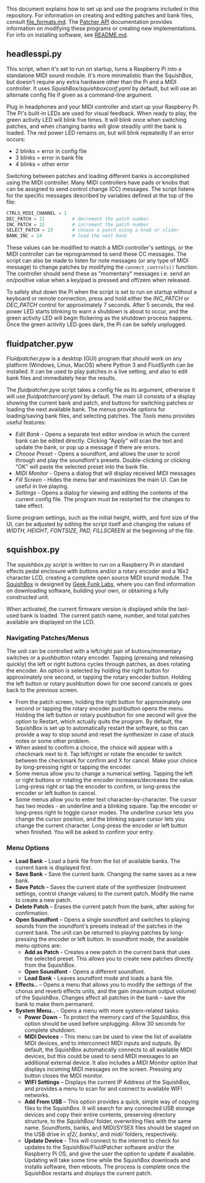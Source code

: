 This document explains how to set up and use the programs included in this repository. For information on creating and editing patches and bank files, consult [file_formats.md](patcher/file_formats.md). The [Patcher API](patcher/README.md) documentation provides information on modifying these programs or creating new implementations. For info on installing software, see [README.md](README.md).

## headlesspi.py

This script, when it's set to run on startup, turns a Raspberry Pi into a standalone MIDI sound module. It's more minimalistic than the SquishBox, but doesn't require any extra hardware other than the Pi and a MIDI controller. It uses _SquishBox/squishboxconf.yaml_ by default, but will use an alternate config file if given as a command-line argument.

Plug in headphones and your MIDI controller and start up your Raspberry Pi. The Pi's built-in LEDs are used for visual feedback. When ready to play, the green activity LED will blink five times. It will blink once when switching patches, and when changing banks will glow steadily until the bank is loaded. The red power LED remains on, but will blink repeatedly if an error occurs:
- 2 blinks = error in config file
- 3 blinks = error in bank file
- 4 blinks = other error

Switching between patches and loading different banks is accomplished using the MIDI controller. Many MIDI controllers have pads or knobs that can be assigned to send control change (CC) messages. The script listens for the specific messages described by variables defined at the top of the file:

```python
CTRLS_MIDI_CHANNEL = 1
DEC_PATCH = 21          # decrement the patch number
INC_PATCH = 22          # increment the patch number
SELECT_PATCH = 23       # choose a patch using a knob or slider
BANK_INC = 24           # load the next bank
```

These values can be modified to match a MIDI controller's settings, or the MIDI controller can be reprogrammed to send these CC messages. The script can also be made to listen for note messages (or any type of MIDI message) to change patches by modifying the `connect_controls()` function. The controller should send these as "momentary" messages i.e. send an on/positive value when a key/pad is pressed and off/zero when released.

To safely shut down the Pi when the script is set to run on startup without a keyboard or remote connection, press and hold either the _INC_PATCH_ or _DEC_PATCH_ control for approximately 7 seconds. After 5 seconds, the red power LED starts blinking to warn a shutdown is about to occur, and the green activity LED will begin flickering as the shutdown process happens. Once the green activity LED goes dark, the Pi can be safely unplugged.


## fluidpatcher.pyw

_Fluidpatcher.pyw_ is a desktop (GUI) program that should work on any platform (Windows, Linux, MacOS) where Python 3 and FluidSynth can be installed. It can be used to play patches in a live setting, and also to edit bank files and immediately hear the results.

The _fluidpatcher.pyw_ script takes a config file as its argument, otherwise it will use _fluidpatcherconf.yaml_ by default. The main UI consists of a display showing the current bank and patch, and buttons for switching patches or loading the next available bank. The menus provide options for loading/saving bank files, and selecting patches. The _Tools_ menu provides useful features:

- _Edit Bank_ - Opens a separate text editor window in which the current bank can be edited directly. Clicking "Apply" will scan the text and update the bank, or pop up a message if there are errors.
- _Choose Preset_ - Opens a soundfont, and allows the user to scroll through and play the soundfont's presets. Double-clicking or clicking "OK" will paste the selected preset into the bank file.
- _MIDI Monitor_ - Opens a dialog that will display received MIDI messages
- _Fill Screen_ - Hides the menu bar and maximizes the main UI. Can be useful in live playing.
- _Settings_ - Opens a dialog for viewing and editing the contents of the current config file. The program must be restarted for the changes to take effect.

Some program settings, such as the initial height, width, and font size of the UI, can be adjusted by editing the script itself and changing the values of _WIDTH, HEIGHT, FONTSIZE, PAD, FILLSCREEN_ at the beginning of the file.


## squishbox.py

The _squishbox.py_ script is written to run on a Raspberry Pi in standard effects pedal enclosure with buttons and/or a rotary encoder and a 16x2 character LCD, creating a complete open source MIDI sound module. The [SquishBox](http://geekfunklabs.com/hardware/squishbox/) is designed by [Geek Funk Labs](http://geekfunklabs.com/), where you can find information on downloading software, building your own, or obtaining a fully constructed unit.

When activated, the current firmware version is displayed while the last-used bank is loaded. The current patch name, number, and total patches available are displayed on the LCD. 

### Navigating Patches/Menus

The unit can be controlled with a left/right pair of buttons/momentary switches or a pushbutton rotary encoder. Tapping (pressing and releasing quickly) the left or right buttons cycles through patches, as does rotating the encoder. An option is selected by holding the right button for approximately one second, or tapping the rotary encoder button. Holding the left button or rotary pushbutton down for one second cancels or goes back to the previous screen.

- From the patch screen, holding the right button for approximately one second or tapping the rotary encoder pushbutton opens the menu. Holding the left button or rotary pushbutton for one second will give the option to Restart, which actually quits the program. By default, the SquishBox is set up to automatically restart the software, so this can provide a way to stop sound and reset the synthesizer in case of stuck notes or some other problem.
- When asked to confirm a choice, the choice will appear with a checkmark next to it. Tap left/right or rotate the encoder to switch between the checkmark for confirm and X for cancel. Make your choice by long-pressing right or tapping the encoder.
- Some menus allow you to change a numerical setting. Tapping the left or right buttons or rotating the encoder increases/decreases the value. Long-press right or tap the encoder to confirm, or long-press the encoder or left button to cancel.
- Some menus allow you to enter text character-by-character. The cursor has two modes - an underline and a blinking square. Tap the encoder or long-press right to toggle cursor modes. The underline cursor lets you change the cursor position, and the blinking square cursor lets you change the current character. Long-press the encoder or left button when finished. You will be asked to confirm your entry.

### Menu Options

- **Load Bank** – Load a bank file from the list of available banks. The current bank is displayed first.
- **Save Bank** – Save the current bank. Changing the name saves as a new bank.
- **Save Patch** – Saves the current state of the synthesizer (instrument settings, control change values) to the current patch. Modify the name to create a new patch.
- **Delete Patch** – Erases the current patch from the bank, after asking for confirmation.
- **Open Soundfont** – Opens a single soundfont and switches to playing sounds from the soundfont's presets instead of the patches in the current bank. The unit can be returned to playing patches by long-pressing the encoder or left button. In soundfont mode, the available menu options are:
  - **Add as Patch** - Creates a new patch in the current bank that uses the selected preset. This allows you to create new patches directly from the SquishBox.
  - **Open Soundfont** - Opens a different soundfont.
  - **Load Bank** - Leaves soundfont mode and loads a bank file.
- **Effects..** – Opens a menu that allows you to modify the settings of the chorus and reverb effects units, and the gain (maximum output volume) of the SquishBox. Changes affect all patches in the bank – save the bank to make them permanent.
- **System Menu..** - Opens a menu with more system-related tasks:
  - **Power Down** – To protect the memory card of the SquishBox, this option should be used before unplugging. Allow 30 seconds for complete shutdown.
  - **MIDI Devices** – This menu can be used to view the list of available MIDI devices, and to interconnect MIDI inputs and outputs. By default, the SquishBox automatically connects to all available MIDI devices, but this could be used to send MIDI messages to an additional external device. It also includes a _MIDI Monitor_ option that displays incoming MIDI messages on the screen. Pressing any button closes the MIDI monitor.
  - **WIFI Settings** – Displays the current IP Address of the SquishBox, and provides a menu to scan for and connect to available WIFI networks.
  - **Add From USB** – This option provides a quick, simple way of copying files to the SquishBox. It will search for any connected USB storage devices and copy their entire contents, preserving directory structure, to the _SquishBox/_ folder, overwriting files with the same name. Soundfonts, banks, and MIDI/SYSEX files should be staged on the USB drive in _sf2/, banks/_, and _midi/_ folders, respectively.
  - **Update Device** - This will connect to the internet to check for updates to the SquishBox/FluidPatcher software and/or the Raspberry Pi OS, and give the user the option to update if available. Updating will take some time while the SquishBox downloads and installs software, then reboots. The process is complete once the SquishBox restarts and displays the current patch.
